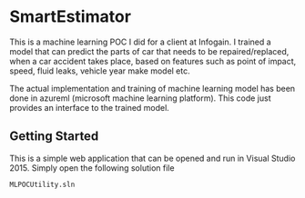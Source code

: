 # SmartEstimator

This is a machine learning POC I did for a client at Infogain. I trained a model that can predict the parts of car that needs to be repaired/replaced, when a car accident takes place, based on features such as point of impact, speed, fluid leaks, vehicle year make model etc.

The actual implementation and training of machine learning model has been done in azureml (microsoft machine learning platform). This code just provides an interface to the trained model.

## Getting Started

This is a simple web application that can be opened and run in Visual Studio 2015. Simply open the following solution file

```
MLPOCUtility.sln
```
